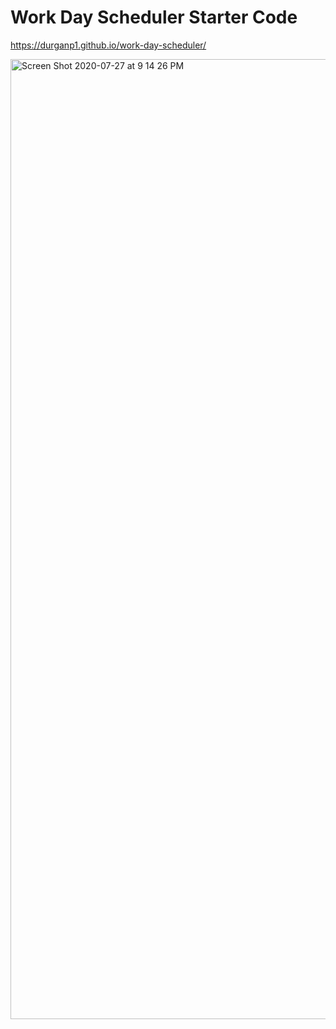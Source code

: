 # Work Day Scheduler Starter Code

https://durganp1.github.io/work-day-scheduler/


<img width="1536" alt="Screen Shot 2020-07-27 at 9 14 26 PM" src="https://user-images.githubusercontent.com/65720461/88611313-63495c00-d04e-11ea-96f8-4cfa0dce7115.png">

